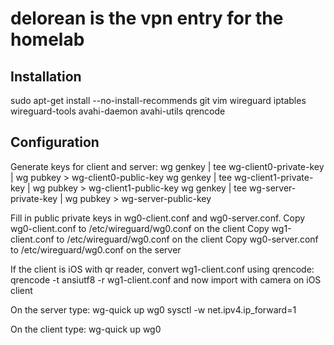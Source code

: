 # delorean is the vpn entry for the homelab

## Installation
sudo apt-get install --no-install-recommends git vim wireguard iptables wireguard-tools avahi-daemon avahi-utils qrencode

## Configuration
Generate keys for client and server:
wg genkey | tee wg-client0-private-key | wg pubkey > wg-client0-public-key
wg genkey | tee wg-client1-private-key | wg pubkey > wg-client1-public-key
wg genkey | tee wg-server-private-key | wg pubkey > wg-server-public-key

Fill in public private keys in wg0-client.conf and wg0-server.conf.
Copy wg0-client.conf to /etc/wireguard/wg0.conf on the client
Copy wg1-client.conf to /etc/wireguard/wg0.conf on the client
Copy wg0-server.conf to /etc/wireguard/wg0.conf on the server

If the client is iOS with qr reader, convert wg1-client.conf using qrencode:
qrencode -t ansiutf8 -r wg1-client.conf
and now import with camera on iOS client

On the server type:
wg-quick up wg0
sysctl -w net.ipv4.ip_forward=1

On the client type:
wg-quick up wg0
